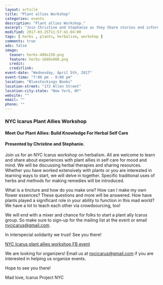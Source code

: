 ```yaml
---
layout: article
title: "Plant allies Workshop"
categories: events
description: "Plant allies Workshop."
excerpt: "Join Christine and Stephanie as they Share stories and information about their favorite plant allies for mood and mind!"
modified: 2017-03-25T11:57:41-04:00
tags: [ herbs , plants, herbalism, workshop ]
comments: true
ads: false
image:
  teaser: herbs-400x250.png
  feature: herbs-1600x800.png
  credit: 
  creditlink: 
event-date: "Wednesday, April 5th, 2017"
event-time: "7:00 pm - 9:00 pm"
location: "Bluestockings Books"
location-street: "172 Allen Street"
location-city-state: "New York, NY"
website: ""
email: ""
phone: ""
---
```

### NYC Icarus Plant Allies Workshop

#### Meet Our Plant Allies: Build Knowledge For Herbal Self Care
#### Presented by Christine and Stephanie.


Join us for an NYC Icarus workshop on herbalism. All are welcome to learn and share about experiences with plant allies in self care for mood and mind. We will be discussing herbal therapies and sharing resources. Whether you have worked extensively with plants or you are interested in learning ways to start, we will delve in together. Specific traditional uses of herbs and methods for making remedies will be introduced. 

What is a tincture and how do you make one? How can I make my own flower essences? These questions and more will be answered. How have plants played a significant role in your ability to function in this mad world? We have a lot to teach each other via crowdsourcing, too! 

We will end with a mixer and chance for folks to start a plant ally Icarus group. 
So make sure to sign-up for the mailing list at the event or email nycicarus@gmail.com.

In interspecial solidarity we trust! See you there!

[NYC Icarus plant allies workshop FB event](https://www.facebook.com/events/181706822336276/)

We are looking for organizers! Email us at nycicarus@gmail.com if you are interested in helping us organize events.  

Hope to see you there!

Mad love,
Icarus Project NYC
